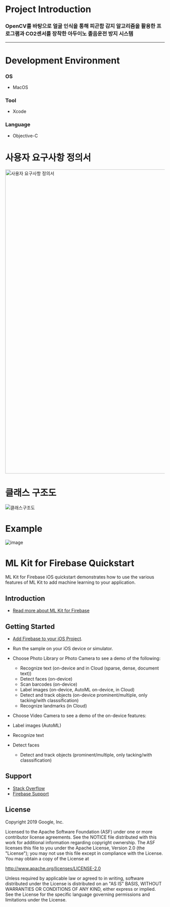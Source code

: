 # Project Introduction
### OpenCV를 바탕으로 얼굴 인식을 통해 피곤함 감지 알고리즘을 활용한 프로그램과 CO2센서를 장착한 아두이노 졸음운전 방지 시스템
---


# Development Environment

### OS 
- MacOS

### Tool 
- Xcode

### Language 
- Objective-C

# 사용자 요구사항 정의서
<img width="961" alt="사용자 요구사항 정의서" src="https://user-images.githubusercontent.com/45789578/125185702-427b1600-e261-11eb-9552-19bfb1b9ceb1.png">


# 클래스 구조도
![클래스구조도](https://user-images.githubusercontent.com/45789578/125185674-237c8400-e261-11eb-924b-ed7e5711de25.png)

# Example
![image](https://user-images.githubusercontent.com/45789578/125186234-1a40e680-e264-11eb-9c4b-a10679a96729.png)




ML Kit for Firebase Quickstart
=======================

ML Kit for Firebase iOS quickstart demonstrates how to use the various features of ML Kit to add machine
learning to your application.

Introduction
------------

- [Read more about ML Kit for Firebase](https://firebase.google.com/docs/ml-kit)

Getting Started
---------------

- [Add Firebase to your iOS Project](https://firebase.google.com/docs/ios/setup).
- Run the sample on your iOS device or simulator.
- Choose Photo Library or Photo Camera to see a demo of the following:
  - Recognize text (on-device and in Cloud (sparse, dense, document text))
  - Detect faces (on-device)
  - Scan barcodes (on-device)
  - Label images (on-device, AutoML on-device, in Cloud)
  - Detect and track objects (on-device prominent/multiple, only tacking/with classsification)
  - Recognize landmarks (in Cloud)

- Choose Video Camera to see a demo of the on-device features:
- Label images (AutoML)
- Recognize text
- Detect faces
  - Detect and track objects (prominent/multiple, only tacking/with classsification)

Support
-------

- [Stack Overflow](https://stackoverflow.com/questions/tagged/firebase-mlkit)
- [Firebase Support](https://firebase.google.com/support/)

License
-------

Copyright 2019 Google, Inc.

Licensed to the Apache Software Foundation (ASF) under one or more contributor
license agreements.  See the NOTICE file distributed with this work for
additional information regarding copyright ownership.  The ASF licenses this
file to you under the Apache License, Version 2.0 (the "License"); you may not
use this file except in compliance with the License.  You may obtain a copy of
the License at

  http://www.apache.org/licenses/LICENSE-2.0

Unless required by applicable law or agreed to in writing, software
distributed under the License is distributed on an "AS IS" BASIS, WITHOUT
WARRANTIES OR CONDITIONS OF ANY KIND, either express or implied.  See the
License for the specific language governing permissions and limitations under
the License.
